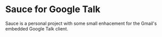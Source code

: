 Sauce for Google Talk
=====================

Sauce is a personal project with some small enhacement for the Gmail's embedded Google Talk client.
